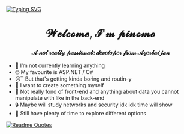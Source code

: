 <a href="https://git.io/typing-svg"><img src="https://readme-typing-svg.herokuapp.com?font=Courier&duration=1000&pause=100&color=2CF700&multiline=true&width=435&height=110&lines=Wake+up%2C+Neo...;The+Matrix+has+you...;Follow+the+white+rabbit.;Knock%2C+knock%2C+Neo." alt="Typing SVG" /></a>

<h1 align="center">𝓦𝓮𝓵𝓬𝓸𝓶𝓮, 𝓘'𝓶 𝓹𝓲𝓷𝓸𝓶𝓸</h1>
<h3 align="center">𝒜 𝓃𝑜𝓉 𝓇𝑒𝒶𝓁𝓁𝓎 𝓅𝒶𝓈𝓈𝒾𝑜𝓃𝒶𝓉𝑒 𝒹𝑒𝓋𝑒𝓁𝑜𝓅𝑒𝓇 𝒻𝓇𝑜𝓂 𝒜𝓏𝑒𝓇𝒷𝒶𝒾𝒿𝒶𝓃</h3>

- 🌱 I’m not currently learning anything
- 🤓 My favourite is ASP.NET / C#
- 😴 But that's getting kinda boring and routin-y
- 🧐 I want to create something myself
- 🤔 Not really fond of front-end and anything about data you cannot manipulate with like in the back-end
- 🔒 Maybe will study networks and security idk idk time will show
- 🙂 Still have plenty of time to explore different options

[![Readme Quotes](https://quotes-github-readme.vercel.app/api?type=horizontal&theme=dark)](https://github.com/piyushsuthar/github-readme-quotes)
